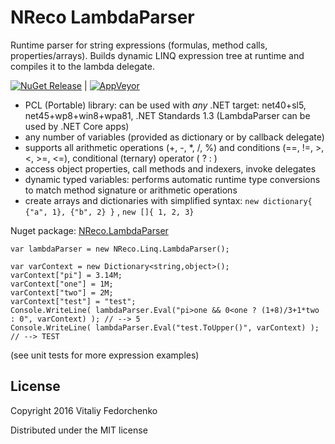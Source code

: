 # NReco LambdaParser
Runtime parser for string expressions (formulas, method calls, properties/arrays). Builds dynamic LINQ expression tree at runtime and compiles it to the lambda delegate.

[![NuGet Release](https://img.shields.io/nuget/v/NReco.LambdaParser.svg)](https://www.nuget.org/packages/NReco.LambdaParser/) | [![AppVeyor](https://img.shields.io/appveyor/ci/nreco/lambdaparser/master.svg)](https://ci.appveyor.com/project/nreco/lambdaparser) 

* PCL (Portable) library: can be used with *any* .NET target: net40+sl5, net45+wp8+win8+wpa81, .NET Standards 1.3 (LambdaParser can be used by .NET Core apps)
* any number of variables (provided as dictionary or by callback delegate)
* supports all arithmetic operations (+, -, *, /, %) and conditions (==, !=, >, <, >=, <=), conditional (ternary) operator ( ? : )
* access object properties, call methods and indexers, invoke delegates
* dynamic typed variables: performs automatic runtime type conversions to match method signature or arithmetic operations
* create arrays and dictionaries with simplified syntax: `new dictionary{ {"a", 1}, {"b", 2} }` , `new []{ 1, 2, 3}`

Nuget package: [NReco.LambdaParser](https://www.nuget.org/packages/NReco.LambdaParser/)

```
var lambdaParser = new NReco.Linq.LambdaParser();

var varContext = new Dictionary<string,object>();
varContext["pi"] = 3.14M;
varContext["one"] = 1M;
varContext["two"] = 2M;
varContext["test"] = "test";
Console.WriteLine( lambdaParser.Eval("pi>one && 0<one ? (1+8)/3+1*two : 0", varContext) ); // --> 5
Console.WriteLine( lambdaParser.Eval("test.ToUpper()", varContext) ); // --> TEST
```
(see unit tests for more expression examples)

## License
Copyright 2016 Vitaliy Fedorchenko

Distributed under the MIT license